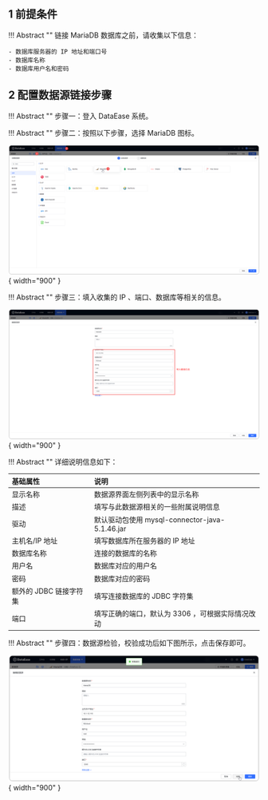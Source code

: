 ## 1 前提条件

!!! Abstract ""
    链接 MariaDB 数据库之前，请收集以下信息：

    - 数据库服务器的 IP 地址和端口号
    - 数据库名称
    - 数据库用户名和密码

## 2 配置数据源链接步骤

!!! Abstract ""
    步骤一：登入 DataEase 系统。

!!! Abstract ""
    步骤二：按照以下步骤，选择 MariaDB 图标。

![MariaDB](../../img/datasource_configuration/选择MariaDB.png){ width="900" }

!!! Abstract ""
    步骤三：填入收集的 IP 、端口、数据库等相关的信息。

![MariaDB](../../img/datasource_configuration/MariaDB信息.png){ width="900" }

!!! Abstract ""
    详细说明信息如下：

| 基础属性             | 说明                                       |
|:-----------------|:-----------------------------------------|
| 显示名称             | 数据源界面左侧列表中的显示名称                          |   
| 描述               | 填写与此数据源相关的一些附属说明信息                       |
| 驱动               | 默认驱动包使用 mysql-connector-java-5.1.46.jar  |
| 主机名/IP 地址        | 填写数据库所在服务器的 IP 地址                        |
| 数据库名称            | 连接的数据库的名称                                |
| 用户名              | 数据库对应的用户名                                |
| 密码               | 数据库对应的密码                                 |
| 额外的 JDBC 链接字符集   | 填写连接数据库的 JDBC 字符集                        |
| 端口               | 填写正确的端口，默认为 3306 ，可根据实际情况改动              |

!!! Abstract ""
    步骤四：数据源检验，校验成功后如下图所示，点击保存即可。

![MariaDB校验成功](../../img/datasource_configuration/MariaDB校验成功.png){ width="900" }
